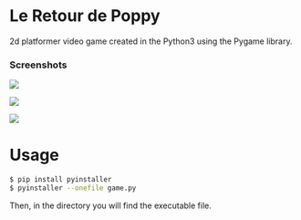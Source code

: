 # Le Retour de Poppy

2d platformer video game created in the Python3 using the Pygame library.

### Screenshots

![](https://firebasestorage.googleapis.com/v0/b/little-quiz-cc822.appspot.com/o/1.jpg?alt=media&token=3e49a0ae-db4a-4936-ad1a-8e8544b3aa6e)

![](https://firebasestorage.googleapis.com/v0/b/little-quiz-cc822.appspot.com/o/2.jpg?alt=media&token=b502821e-92e9-4471-a433-36267a6b08d0)

![](https://firebasestorage.googleapis.com/v0/b/little-quiz-cc822.appspot.com/o/3.jpg?alt=media&token=a21d4483-5cff-4f95-9ac7-26c046cd6f8c)

# Usage

```sh
$ pip install pyinstaller
$ pyinstaller --onefile game.py
```

Then, in the directory you will find the executable file.